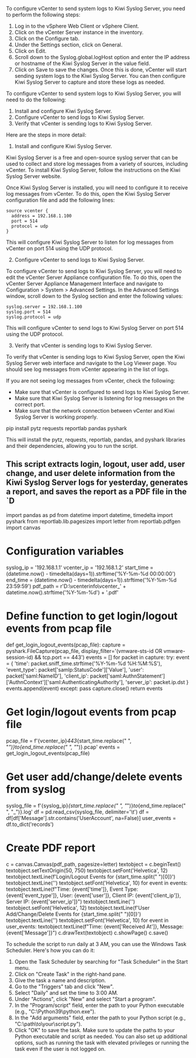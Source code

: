 To configure vCenter to send system logs to Kiwi Syslog Server, you need to perform the following steps:
1.	Log in to the vSphere Web Client or vSphere Client.
2.	Click on the vCenter Server instance in the inventory.
3.	Click on the Configure tab.
4.	Under the Settings section, click on General.
5.	Click on Edit.
6.	Scroll down to the Syslog.global.logHost option and enter the IP address or hostname of the Kiwi Syslog Server in the value field.
7.	Click on Save to save the changes.
Once this is done, vCenter will start sending system logs to the Kiwi Syslog Server. You can then configure Kiwi Syslog Server to capture and store these logs as needed.





To configure vCenter to send system logs to Kiwi Syslog Server, you will need to do the following:

1. Install and configure Kiwi Syslog Server.
2. Configure vCenter to send logs to Kiwi Syslog Server.
3. Verify that vCenter is sending logs to Kiwi Syslog Server.

Here are the steps in more detail:

1. Install and configure Kiwi Syslog Server.

Kiwi Syslog Server is a free and open-source syslog server that can be used to collect and store log messages from a variety of sources, including vCenter. To install Kiwi Syslog Server, follow the instructions on the Kiwi Syslog Server website.

Once Kiwi Syslog Server is installed, you will need to configure it to receive log messages from vCenter. To do this, open the Kiwi Syslog Server configuration file and add the following lines:

```
source vcenter {
  address = 192.168.1.100
  port = 514
  protocol = udp
}
```

This will configure Kiwi Syslog Server to listen for log messages from vCenter on port 514 using the UDP protocol.

2. Configure vCenter to send logs to Kiwi Syslog Server.

To configure vCenter to send logs to Kiwi Syslog Server, you will need to edit the vCenter Server Appliance configuration file. To do this, open the vCenter Server Appliance Management Interface and navigate to Configuration > System > Advanced Settings. In the Advanced Settings window, scroll down to the Syslog section and enter the following values:

```
syslog.server = 192.168.1.100
syslog.port = 514
syslog.protocol = udp
```

This will configure vCenter to send logs to Kiwi Syslog Server on port 514 using the UDP protocol.

3. Verify that vCenter is sending logs to Kiwi Syslog Server.

To verify that vCenter is sending logs to Kiwi Syslog Server, open the Kiwi Syslog Server web interface and navigate to the Log Viewer page. You should see log messages from vCenter appearing in the list of logs.

If you are not seeing log messages from vCenter, check the following:

* Make sure that vCenter is configured to send logs to Kiwi Syslog Server.
* Make sure that Kiwi Syslog Server is listening for log messages on the correct port.
* Make sure that the network connection between vCenter and Kiwi Syslog Server is working properly.




















pip install pytz requests reportlab pandas pyshark

This will install the pytz, requests, reportlab, pandas, and pyshark libraries and their dependencies, allowing you to run the script.




This script extracts login, logout, user add, user change, and user delete information from the Kiwi Syslog Server logs for yesterday, generates a report, and saves the report as a PDF file in the `D
--------------------------------

import pandas as pd
from datetime import datetime, timedelta
import pyshark
from reportlab.lib.pagesizes import letter
from reportlab.pdfgen import canvas


# Configuration variables
syslog_ip = '192.168.1.1'
vcenter_ip = '192.168.1.2'
start_time = (datetime.now() - timedelta(days=1)).strftime('%Y-%m-%d 00:00:00')
end_time = (datetime.now() - timedelta(days=1)).strftime('%Y-%m-%d 23:59:59')
pdf_path = r'D:\vcenterinfo\vcenter_' + datetime.now().strftime('%Y-%m-%d') + '.pdf'


# Define function to get login/logout events from pcap file
def get_login_logout_events(pcap_file):
    capture = pyshark.FileCapture(pcap_file, display_filter='(vmware-sts-id OR vmware-session-id) && tcp.port == 443')
    events = []
    for packet in capture:
        try:
            event = {
                'time': packet.sniff_time.strftime('%Y-%m-%d %H:%M:%S'),
                'event_type': packet['samlp:StatusCode']['Value'],
                'user': packet['saml:NameID'],
                'client_ip': packet['saml:AuthnStatement']['AuthnContext']['saml:AuthenticatingAuthority'],
                'server_ip': packet.ip.dst
            }
            events.append(event)
        except:
            pass
    capture.close()
    return events


# Get login/logout events from pcap file
pcap_file = f'{vcenter_ip}_443_{start_time.replace(" ", "_")}_to_{end_time.replace(" ", "_")}.pcap'
events = get_login_logout_events(pcap_file)

# Get user add/change/delete events from syslog
syslog_file = f'{syslog_ip}_{start_time.replace(" ", "_")}_to_{end_time.replace(" ", "_")}.log'
df = pd.read_csv(syslog_file, delimiter='\t')
df = df[df['Message'].str.contains('UserAccount', na=False)]
user_events = df.to_dict('records')

# Create PDF report
c = canvas.Canvas(pdf_path, pagesize=letter)
textobject = c.beginText()
textobject.setTextOrigin(50, 750)
textobject.setFont('Helvetica', 12)
textobject.textLine(f'Login/Logout Events for {start_time.split(" ")[0]}')
textobject.textLine('')
textobject.setFont('Helvetica', 10)
for event in events:
    textobject.textLine(f"Time: {event['time']}, Event Type: {event['event_type']}, User: {event['user']}, Client IP: {event['client_ip']}, Server IP: {event['server_ip']}")
textobject.textLine('')
textobject.setFont('Helvetica', 12)
textobject.textLine(f'User Add/Change/Delete Events for {start_time.split(" ")[0]}')
textobject.textLine('')
textobject.setFont('Helvetica', 10)
for event in user_events:
    textobject.textLine(f"Time: {event['Received At']}, Message: {event['Message']}")
c.drawText(textobject)
c.showPage()
c.save()








To schedule the script to run daily at 3 AM, you can use the Windows Task Scheduler. Here's how you can do it:
1.	Open the Task Scheduler by searching for "Task Scheduler" in the Start menu.
2.	Click on "Create Task" in the right-hand pane.
3.	Give the task a name and description.
4.	Go to the "Triggers" tab and click "New".
5.	Select "Daily" and set the time to 3:00 AM.
6.	Under "Actions", click "New" and select "Start a program".
7.	In the "Program/script" field, enter the path to your Python executable (e.g., "C:\Python39\python.exe").
8.	In the "Add arguments" field, enter the path to your Python script (e.g., "C:\path\to\your\script.py").
9.	Click "OK" to save the task.
Make sure to update the paths to your Python executable and script as needed. You can also set up additional options, such as running the task with elevated privileges or running the task even if the user is not logged on.



